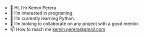 - 👋 Hi, I’m Kemin Perera
- 👀 I’m interested in programing.
- 🌱 I’m currently learning Python.
- 💞️ I’m looking to collaborate on any project with a good mentor.
- 📫 How to reach me kemin.perera@gmail.com

<!---
keminperera/keminperera is a ✨ special ✨ repository because its `README.md` (this file) appears on your GitHub profile.
You can click the Preview link to take a look at your changes.
--->
